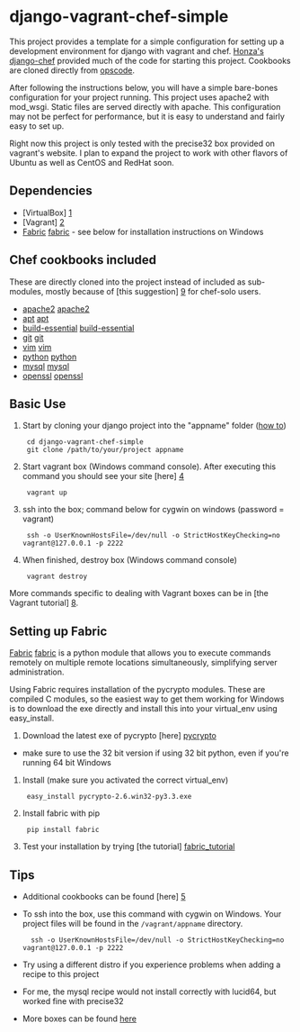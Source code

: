 django-vagrant-chef-simple
==========================

This project provides a template for a simple configuration for setting up a development environment for django with vagrant and chef.  [Honza's django-chef][0] provided much of the code for starting this project.  Cookbooks are cloned directly from [opscode][cookbooks]. 

After following the instructions below, you will have a simple bare-bones configuration for your project running.  This project uses apache2 with mod_wsgi.  Static files are served directly with apache.  This configuration may not be perfect for performance, but it is easy to understand and fairly easy to set up.

Right now this project is only tested with the precise32 box provided on vagrant's website.  I plan to expand the project to work with other flavors of Ubuntu as well as CentOS and RedHat soon.

Dependencies
---------------

  - [VirtualBox] [1]
  - [Vagrant] [2]
  - [Fabric] [fabric] - see below for installation instructions on Windows


Chef cookbooks included
---------------
These are directly cloned into the project instead of included as sub-modules, mostly because of [this suggestion] [9] for chef-solo users.

  - [apache2] [apache2]
  - [apt] [apt]
  - [build-essential] [build-essential]
  - [git] [git]
  - [vim] [vim]
  - [python] [python]
  - [mysql] [mysql]
  - [openssl] [openssl]


Basic Use
---------------
  
1. Start by cloning your django project into the "appname" folder ([how to][7])

        cd django-vagrant-chef-simple
        git clone /path/to/your/project appname

1. Start vagrant box (Windows command console).  After executing this command you should see your site [here] [4]

        vagrant up
        
1. ssh into the box; command below for cygwin on windows (password = vagrant)

        ssh -o UserKnownHostsFile=/dev/null -o StrictHostKeyChecking=no vagrant@127.0.0.1 -p 2222

1. When finished, destroy box (Windows command console)

        vagrant destroy

More commands specific to dealing with Vagrant boxes can be in [the Vagrant tutorial] [8].

Setting up Fabric
---------------

[Fabric] [fabric] is a python module that allows you to execute commands remotely on multiple remote locations simultaneously, simplifying server administration.

Using Fabric requires installation of the pycrypto modules.  These are compiled C modules, so the easiest way to get them working for Windows is to download the exe directly and install this into your virtual\_env using easy\_install.

1. Download the latest exe of pycrypto [here] [pycrypto]

 * make sure to use the 32 bit version if using 32 bit python, even if you're running 64 bit Windows

1. Install (make sure you activated the correct virtual\_env)

        easy_install pycrypto-2.6.win32-py3.3.exe    
    
1. Install fabric with pip

        pip install fabric 

1. Test your installation by trying [the tutorial] [fabric_tutorial]

        
Tips
---------------
* Additional cookbooks can be found [here] [5]
* To ssh into the box, use this command with cygwin on Windows.  Your project files will be found in the `/vagrant/appname` directory.

        ssh -o UserKnownHostsFile=/dev/null -o StrictHostKeyChecking=no vagrant@127.0.0.1 -p 2222

* Try using a different distro if you experience problems when adding a recipe to this project
 * For me, the mysql recipe would not install correctly with lucid64, but worked fine with precise32
 * More boxes can be found [here][6]
    
  [0]: https://github.com/honza/django-chef
  [cookbooks]: https://github.com/opscode-cookbooks/
  [pycrypto]: http://www.voidspace.org.uk/python/modules.shtml#pycrypto
  [fabric]: http://docs.fabfile.org/en/1.5/index.html
  [fabric_tutorial]: http://docs.fabfile.org/en/1.5/tutorial.html

  [apache2]: https://github.com/opscode-cookbooks/apache2.git
  [apt]: https://github.com/opscode-cookbooks/apt.git
  [build-essential]: https://github.com/opscode-cookbooks/build-essential.git
  [git]: https://github.com/opscode-cookbooks/git.git
  [vim]: https://github.com/opscode-cookbooks/vim.git
  [python]: https://github.com/opscode-cookbooks/python.git
  [mysql]: https://github.com/opscode-cookbooks/mysql.git
  [openssl]: https://github.com/opscode-cookbooks/openssl.git

  [1]: https://www.virtualbox.org/wiki/Downloads
  [2]: http://vagrantup.com/
  [3]: http://localhost:7001/
  [4]: http://localhost:8070/
  [5]: https://github.com/opscode-cookbooks/
  [6]: https://github.com/mitchellh/vagrant/wiki/Available-Vagrant-Boxes
  [7]: http://stackoverflow.com/questions/651038/how-do-you-clone-a-git-repository-into-a-specific-folder
  [8]: http://vagrantup.com/v1/docs/getting-started/teardown.html
  [9]: http://stackoverflow.com/questions/8941034/provisioning-vagrant-w-chef